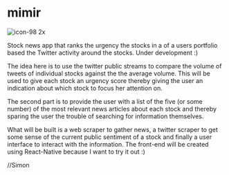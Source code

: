 # mimir 
![icon-98 2x](https://user-images.githubusercontent.com/9406331/29996117-e4da3cba-8ff8-11e7-8998-7294d52b2233.png)

Stock news app that ranks the urgency the stocks in a of a users portfolio
based the Twitter activity around the stocks. Under development :)

The idea here is to use the twitter public streams to compare the volume of
tweets of individual stocks against the the average volume. This will be used
to give each stock an urgency score thereby giving the user an indication about
which stock to focus her attention on.

The second part is to provide the user with a list of the five (or some number)
of the most relevant news articles about each stock and thereby sparing the user
the trouble of searching for information themselves.

What will be built is a web scraper to gather news, a twitter scraper to get
some sense of the current public sentiment of a stock and finally a user
interface to interact with the information. The front-end will be created using
React-Native because I want to try it out :)

//Simon
